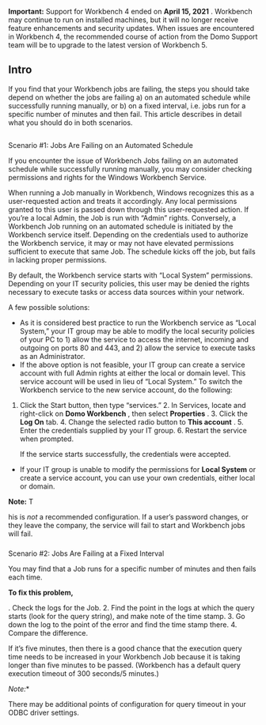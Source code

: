 


**Important:**
 Support for Workbench 4 ended on
 **April 15, 2021**
 . Workbench may continue to run on installed machines, but it will no longer receive feature enhancements and security updates. When issues are encountered in Workbench 4, the recommended course of action from the Domo Support team will be to upgrade to the latest version of Workbench 5.

Intro
-------

If you find that your Workbench jobs are failing, the steps you should take depend on whether the jobs are failing a) on an automated schedule while successfully running manually, or b) on a fixed interval, i.e. jobs run for a specific number of minutes and then fail. This article describes in detail what you should do in both scenarios.

##
 Scenario #1: Jobs Are Failing on an Automated Schedule


 If you encounter the issue of Workbench Jobs failing on an automated schedule while successfully running manually, you may consider checking permissions and rights for the Windows Workbench Service.


 When running a Job manually in Workbench, Windows recognizes this as a user-requested action and treats it accordingly. Any local permissions granted to this user is passed down through this user-requested action. If you’re a local Admin, the Job is run with “Admin” rights. Conversely, a Workbench Job running on an automated schedule is initiated by the Workbench service itself. Depending on the credentials used to authorize the Workbench service, it may or may not have elevated permissions sufficient to execute that same Job. The schedule kicks off the job, but fails in lacking proper permissions.


 By default, the Workbench service starts with “Local System” permissions. Depending on your IT security policies, this user may be denied the rights necessary to execute tasks or access data sources within your network.


 A few possible solutions:


* As it is considered best practice to run the Workbench service as “Local System,” your IT group may be able to modify the local security policies of your PC to 1) allow the service to access the internet, incoming and outgoing on ports 80 and 443, and 2) allow the service to execute tasks as an Administrator.
* If the above option is not feasible, your IT group can create a service account with full Admin rights at either the local or domain level. This service account will be used in lieu of “Local System.” To switch the Workbench service to the new service account, do the following:

1. Click the Start button, then type “services.”
	2. In Services, locate and right-click on
	 **Domo Workbench**
	 , then select
	 **Properties**
	 .
	3. Click the
	 **Log On**
	 tab.
	4. Change the selected radio button to
	 **This account**
	 .
	5. Enter the credentials supplied by your IT group.
	6. Restart the service when prompted.


	 If the service starts successfully, the credentials were accepted.
* If your IT group is unable to modify the permissions for
 **Local System**
 or create a service account, you can use your own credentials, either local or domain.


**Note:**
 T

his is
 *not*
 a recommended configuration. If a user’s password changes, or they leave the company, the service will fail to start and Workbench jobs will fail.


###


 Scenario #2: Jobs Are Failing at a Fixed Interval

You may find that a Job runs for a specific number of minutes and then fails each time.


**To fix this problem,**

. Check the logs for the Job.
2. Find the point in the logs at which the query starts (look for the query string), and make note of the time stamp.
3. Go down the log to the point of the error and find the time stamp there.
4. Compare the difference.

If it’s five minutes, then there is a good chance that the execution query time needs to be increased in your Workbench Job because it is taking longer than five minutes to be passed. (Workbench has a default query execution timeout of 300 seconds/5 minutes.)

*Note:**

There may be additional points of configuration for query timeout in your ODBC driver settings.


